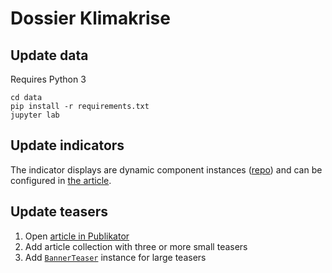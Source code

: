 # Dossier Klimakrise

## Update data

Requires Python 3

	cd data
	pip install -r requirements.txt
	jupyter lab
	
## Update indicators

The indicator displays are dynamic component instances ([repo](https://github.com/orbiting/dossier-components/tree/master/src/indicators)) and can be configured in [the article](./article.md).

## Update teasers

 1. Open [article in Publikator](https://publikator.republik.ch/repo/republik/dossier-klimawandel/tree)
 2. Add article collection with three or more small teasers
 3. Add [`BannerTeaser`](https://github.com/orbiting/dossier-components/tree/master/src/banner) instance for large teasers
